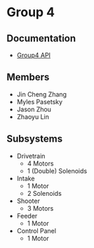 # Group 4

## Documentation

- [Group4 API](https://htmlpreview.github.io/?https://github.com/StuyPulse/Design-Competition/blob/Group4/master/Group4/docs/index.html)

## Members

- Jin Cheng Zhang
- Myles Pasetsky
- Jason Zhou
- Zhaoyu Lin

## Subsystems

- Drivetrain
  - 4 Motors
  - 1 (Double) Solenoids
- Intake
  - 1 Motor
  - 2 Solenoids
- Shooter
  - 3 Motors
- Feeder
  - 1 Motor
- Control Panel
  - 1 Motor
